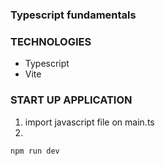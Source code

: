 ### Typescript fundamentals

### TECHNOLOGIES
* Typescript
* Vite

### START UP APPLICATION
1. import javascript file on main.ts
2.
```bash
npm run dev
```
